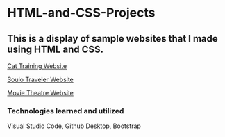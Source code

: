# HTML-and-CSS-Projects

## This is a display of sample websites that I made using HTML and CSS. 

[Cat Training Website](https://github.com/PepperJustice/HTML-and-CSS-Projects/blob/main/One-Page%20Website/one_page_website.html)

[Soulo Traveler Website](https://github.com/PepperJustice/HTML-and-CSS-Projects/blob/main/Websiteproject/Index.html)

[Movie Theatre Website](https://github.com/PepperJustice/HTML-and-CSS-Projects/commit/78b4edde693e3ef8e529743939a96c3a4c090f0c)

### Technologies learned and utilized

Visual Studio Code, 
Github Desktop, 
Bootstrap





